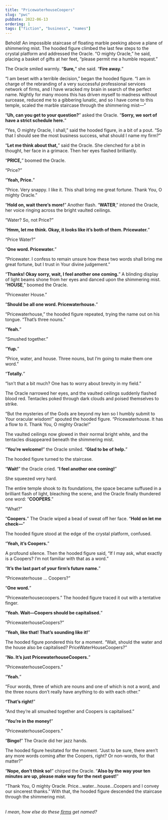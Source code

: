 ```yaml
---
title: "PricewaterhouseCoopers"
slug: "pwc"
pubDate: 2022-06-13
ordering: 1
tags: ["fiction", "business", "names"]
---
```


<span class="small-caps">Behold</span>! An impossible staircase of floating marble peeking above a plane of shimmering mist. The hooded figure climbed the last few steps to the crystal platform and addressed the Oracle. “O mighty Oracle,” he said, placing a basket of gifts at her feet, “please permit me a humble request.”

The Oracle smiled warmly. “**Sure,**” she said. “**Fire away.**”

“I am beset with a terrible decision,” began the hooded figure. “I am in charge of the rebranding of a very successful professional services network of firms, and I have wracked my brain in search of the perfect name. Nightly for many moons this has driven myself to madness without surcease, reduced me to a gibbering lunatic, and so I have come to this temple, scaled the marble staircase through the shimmering mist—”

“**Uh, can you get to your question?**” asked the Oracle. “**Sorry, we sort of have a strict schedule here.**”

“Yes, O mighty Oracle, I shall,” said the hooded figure, in a bit of a pout. “So that I should see the most business success, what should I name my firm?”

“**Let me think about that,**” said the Oracle. She clenched for a bit in thought, her face in a grimace. Then her eyes flashed brilliantly.

“**PRICE,**” boomed the Oracle.

“Price?”

“**Yeah, Price.**”

“Price. Very snappy. I like it. This shall bring me great fortune. Thank You, O mighty Oracle.”

“**Hold on, wait there’s more!**” Another flash. “**WATER**,” intoned the Oracle, her voice ringing across the bright vaulted ceilings.

“Water? So, not Price?”

“**Hmm, let me think. Okay, it looks like it’s both of them. Pricewater.**”

“Price Water?”

“**One word. Pricewater.**”

“Pricewater. I confess to remain unsure how these two words shall bring me great fortune, but I trust in Your divine judgement.”

“**Thanks! Okay sorry, wait, I feel another one coming.**” A blinding display of light beams shone from her eyes and danced upon the shimmering mist. “**HOUSE**,” boomed the Oracle.

“Pricewater House.”

“**Should be all one word. Pricewaterhouse.**”

“Pricewaterhouse,” the hooded figure repeated, trying the name out on his tongue. “That’s three nouns.”

“**Yeah.**”

“Smushed together.”

“**Yup.**”

“Price, water, and house. Three nouns, but I’m going to make them one word.”

“**Totally.**”

“Isn’t that a bit much? One has to worry about brevity in my field.”

The Oracle narrowed her eyes, and the vaulted ceilings suddenly flashed blood red. Tentacles poked through dark clouds and poised themselves to strike.

“But the mysteries of the Gods are beyond my ken so I humbly submit to Your oracular wisdom!” spouted the hooded figure.  “Pricewaterhouse. It has a flow to it. Thank You, O mighty Oracle!”

The vaulted ceilings now glowed in their normal bright white, and the tentacles disappeared beneath the shimmering mist.

“**You’re welcome!**” the Oracle smiled. “**Glad to be of help.**”

The hooded figure turned to the staircase.

“**Wait!**” the Oracle cried. “**I feel another one coming!**”

She squeezed very hard.

The entire temple shook to its foundations, the space became suffused in a brilliant flash of light, bleaching the scene, and the Oracle finally thundered one word: “**COOPERS**.”

“What?”

“**Coopers.**” The Oracle wiped a bead of sweat off her face. “**Hold on let me check—**”

The hooded figure stood at the edge of the crystal platform, confused.

“**Yeah, it’s Coopers.**”

A profound silence. Then the hooded figure said, “If I may ask, what exactly is a Coopers? I’m not familiar with that as a word.”

“**It’s the last part of your firm’s future name.**”

“Pricewaterhouse ... Coopers?”

“**One word.**”

“Pricewaterhousecoopers.” The hooded figure traced it out with a tentative finger.

“**Yeah. Wait—Coopers should be capitalised.**”

“PricewaterhouseCoopers?”

“**Yeah, like that! That’s sounding like it!**”

The hooded figure pondered this for a moment. “Wait, should the water and the house also be capitalised? PriceWaterHouseCoopers?”

“**No. It’s just PricewaterhouseCoopers.**”

“PricewaterhouseCoopers.”

“**Yeah.**”

“Four words, three of which are nouns and one of which is not a word, and the three nouns don’t really have anything to do with each other.”

“**That’s right!**”

“And they’re all smushed together and Coopers is capitalised.”

“**You’re in the money!**”

“PricewaterhouseCoopers.”

“**Bingo!**” The Oracle did her jazz hands.

The hooded figure hesitated for the moment. “Just to be sure, there aren’t any more words coming after the Coopers, right? Or non-words, for that matter?”

“**Nope, don’t think so!**” chirped the Oracle. “**Also by the way your ten minutes are up, please make way for the next guest!**”

“Thank You, O mighty Oracle. Price...water...house...Coopers and I convey our sincerest thanks.” With that, the hooded figure descended the staircase through the shimmering mist.

<br />

<div class="commentary">
<i>
I mean, how else do these <a href="https://en.wikipedia.org/wiki/PwC">firms</a> get named?
</i>
</div>